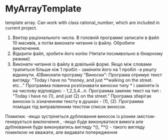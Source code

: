 MyArrayTemplate
===============

template array. Can work with class rational_number,
which are included in current project.
1) Вектор раціонального числа. 
  В головній программі записати в файл 10 масивів, а потім виконати читання із файлу. Обробити виключення.
2) Відкрити файл, зробити його копію (Читати посимвольно в бінарному режимі)
3) Виконати читання із файлу в довільній формі. Якщо між словами трапиться більше ніж 1 пробіл - замінити його на 1 пробіл -а решту відкинути.
4)Виконати програму "Виноски":
  Програма отримує текст вигляду: "Today i have no *money, and just **walking on the street. etc..."
  Программа повинна розпізнавати виноски типу * і заміняти їх на числову відповідно: - 1,2,3,4...п.
  Программа заміняє текст на тип : "Today i have no (1), and just (2) on the street."
  Програма зберігає виноски із зізначенням тексту в душках - (1), (2). 
  Программа поміщає під виправленним текстом список виносок.
  
  Помилки:
    -якщо зустрінеться дублювання виносок із різним змістом-генерується виключення , 
    -якщо буде виконуватися вимога але дублювання буде виконуватись вигляду *(), **() - такого вигляду помилкою
    не вважати, але видавати попередження 
